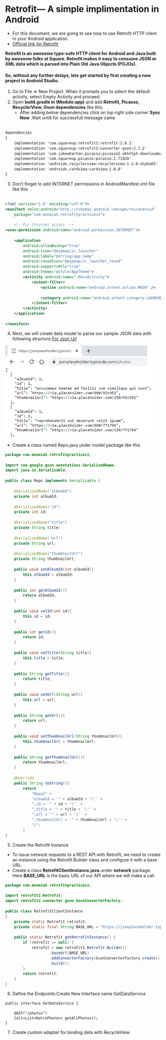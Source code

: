 # Retrofit— A simple implimentation in Android 

* For this document, we are going to see how to use Retrofit HTTP client in your Android application.
* [Official link for Retrofit](https://square.github.io/retrofit/)

**Retrofit is an awesome type-safe HTTP client for Android and Java built by awesome folks at Square. Retrofit makes it easy to consume JSON or XML data which is parsed into Plain Old Java Objects (POJOs).**
####  So, without any further delays, lets get started by first creating a new project in Android Studio.
1. Go to File ⇒ New Project. When it prompts you to select the default activity, select Empty Activity and proceed.
2. Open **build.gradle in (Module:app)** and add **Retrofit, Picasso, RecyclerView, Gson dependencies** like this.
    * After adding below dependencies click on top right side corner **Sync Now** .Wait untill for successfull message came
``` xml

dependencies 
{
    implementation 'com.squareup.retrofit2:retrofit:2.8.1'
    implementation 'com.squareup.retrofit2:converter-gson:2.7.2'
    implementation 'com.jakewharton.picasso:picasso2-okhttp3-downloader:1.1.0'
    implementation 'com.squareup.picasso:picasso:2.71828'
    implementation 'androidx.recyclerview:recyclerview:1.2.0-alpha03'
    implementation 'androidx.cardview:cardview:1.0.0'
}


```

3. Don’t forget to add INTERNET permissions in AndroidManifest.xml file like this

```Xml

<?xml version="1.0" encoding="utf-8"?>
<manifest xmlns:android="http://schemas.android.com/apk/res/android"
    package="com.muneiah.retrofitpractices1">
    
    <!--For Internet access -->
<uses-permission android:name="android.permission.INTERNET"/>
    
    <application
        android:allowBackup="true"
        android:icon="@mipmap/ic_launcher"
        android:label="@string/app_name"
        android:roundIcon="@mipmap/ic_launcher_round"
        android:supportsRtl="true"
        android:theme="@style/AppTheme">
        <activity android:name=".MainActivity">
            <intent-filter>
                <action android:name="android.intent.action.MAIN" />

                <category android:name="android.intent.category.LAUNCHER" />
            </intent-filter>
        </activity>
    </application>

</manifest>


```

4. Next, we will create data model to parse our sample JSON data with following structure.[For Json Url](https://jsonplaceholder.typicode.com/photos)
<img src="https://github.com/Muneiahtellakula/kotlin-learningTasks/blob/master/jsonplaceholder.png">

 * Create a class named Repo.java under model package like this

```Java
package com.muneiah.retrofitpractices1;

import com.google.gson.annotations.SerializedName;
import java.io.Serializable;

public class Repo implements Serializable {

	@SerializedName("albumId")
	private int albumId;

	@SerializedName("id")
	private int id;

	@SerializedName("title")
	private String title;

	@SerializedName("url")
	private String url;

	@SerializedName("thumbnailUrl")
	private String thumbnailUrl;

	public void setAlbumId(int albumId){
		this.albumId = albumId;
	}

	public int getAlbumId(){
		return albumId;
	}

	public void setId(int id){
		this.id = id;
	}

	public int getId(){
		return id;
	}

	public void setTitle(String title){
		this.title = title;
	}

	public String getTitle(){
		return title;
	}

	public void setUrl(String url){
		this.url = url;
	}

	public String getUrl(){
		return url;
	}

	public void setThumbnailUrl(String thumbnailUrl){
		this.thumbnailUrl = thumbnailUrl;
	}

	public String getThumbnailUrl(){
		return thumbnailUrl;
	}

	@Override
 	public String toString(){
		return 
			"Repo{" + 
			"albumId = '" + albumId + '\'' + 
			",id = '" + id + '\'' + 
			",title = '" + title + '\'' + 
			",url = '" + url + '\'' + 
			",thumbnailUrl = '" + thumbnailUrl + '\'' + 
			"}";
		}
}

```

5. Create the Retrofit Instance
* To issue network requests to a REST API with Retrofit, we need to create an instance using the Retrofit.Builder class and configure it with a base URL.
* Create a class **RetrofitClientInstance.java** under **network** package. Here **BASE_URL** is the basic URL of our API where we will make a call.

```Java
package com.muneiah.retrofitpractices1;

import retrofit2.Retrofit;
import retrofit2.converter.gson.GsonConverterFactory;

public class RetrofitClientInstance 
{
    private static Retrofit retrofit;
    private static final String BASE_URL = "https://jsonplaceholder.typicode.com";

    public static Retrofit getRetrofitInstance() {
        if (retrofit == null) {
            retrofit = new retrofit2.Retrofit.Builder()
                    .baseUrl(BASE_URL)
                    .addConverterFactory(GsonConverterFactory.create())
                    .build();
        }
        return retrofit;
    }
}

```
6. Define the Endpoints:Create New Interface name GetDataService

```
public interface GetDataService {

    @GET("/photos")
    Call<List<RetroPhoto>> getAllPhotos();
}
```
7. Create custom adapter for binding data with RecycleView.


